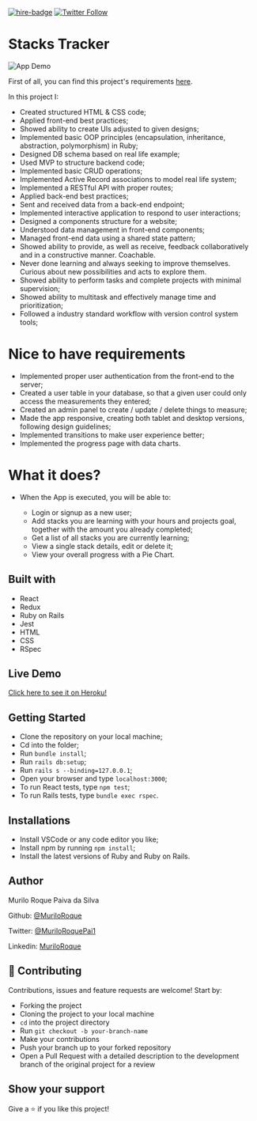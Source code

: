 [![hire-badge](https://img.shields.io/badge/Consult%20/%20Hire%20Murilo-Click%20to%20Contact-brightgreen)](mailto:muriloengqui@gmail.com) [![Twitter Follow](https://img.shields.io/twitter/follow/MuriloRoquePai1?label=Follow%20Murilo%20on%20Twitter&style=social)](https://twitter.com/MuriloRoquePai1)

# Stacks Tracker

![App Demo](https://media.giphy.com/media/eMIg0F7aIuwwFbvqeW/giphy.gif)

First of all, you can find this project's requirements [here](https://www.notion.so/Final-Capstone-Project-Tracking-App-22e454da738c46efaf17721826841772).

In this project I:

- Created structured HTML & CSS code;
- Applied front-end best practices;
- Showed ability to create UIs adjusted to given designs;
- Implemented basic OOP principles (encapsulation, inheritance, abstraction, polymorphism) in Ruby;
- Designed DB schema based on real life example;
- Used MVP to structure backend code;
- Implemented basic CRUD operations;
- Implemented Active Record associations to model real life system;
- Implemented a RESTful API with proper routes;
- Applied back-end best practices;
- Sent and received data from a back-end endpoint;
- Implemented interactive application to respond to user interactions;
- Designed a components structure for a website;
- Understood data management in front-end components;
- Managed front-end data using a shared state pattern;
- Showed ability to provide, as well as receive, feedback collaboratively and in a constructive manner. Coachable.
- Never done learning and always seeking to improve themselves. Curious about new possibilities and acts to explore them.
- Showed ability to perform tasks and complete projects with minimal supervision;
- Showed ability to multitask and effectively manage time and prioritization;
- Followed a industry standard workflow with version control system tools;

# Nice to have requirements

- Implemented proper user authentication from the front-end to the server;
- Created a user table in your database, so that a given user could only access the measurements they entered;
- Created an admin panel to create / update / delete things to measure;
- Made the app responsive, creating both tablet and desktop versions, following design guidelines;
- Implemented transitions to make user experience better;
- Implemented the progress page with data charts.

# What it does?

- When the App is executed, you will be able to:

  - Login or signup as a new user;
  - Add stacks you are learning with your hours and projects goal, together with the amount you already completed;
  - Get a list of all stacks you are currently learning;
  - View a single stack details, edit or delete it;
  - View your overall progress with a Pie Chart. 

## Built with

- React
- Redux
- Ruby on Rails
- Jest
- HTML
- CSS
- RSpec

## Live Demo

[Click here to see it on Heroku!](https://murilo-stacks-tracker.herokuapp.com/)

## Getting Started

- Clone the repository on your local machine;
- Cd into the folder;
- Run `bundle install`;
- Run `rails db:setup`;
- Run `rails s --binding=127.0.0.1`;
- Open your browser and type `localhost:3000`;
- To run React tests, type `npm test`;
- To run Rails tests, type `bundle exec rspec`.

## Installations

- Install VSCode or any code editor you like;
- Install npm by running `npm install`;
- Install the latest versions of Ruby and Ruby on Rails.

## Author

Murilo Roque Paiva da Silva

Github: [@MuriloRoque](https://github.com/MuriloRoque)

Twitter: [@MuriloRoquePai1](https://twitter.com/MuriloRoquePai1)

Linkedin: [MuriloRoque](https://www.linkedin.com/in/murilo-roque-b1268741/)

## 🤝 Contributing

Contributions, issues and feature requests are welcome! Start by:

- Forking the project
- Cloning the project to your local machine
- `cd` into the project directory
- Run `git checkout -b your-branch-name`
- Make your contributions
- Push your branch up to your forked repository
- Open a Pull Request with a detailed description to the development branch of the original project for a review

## Show your support

Give a ⭐️ if you like this project!
